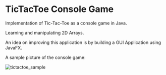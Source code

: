 # TicTacToe Console Game

Implementation of Tic-Tac-Toe as a console game in Java.

Learning and manipulating 2D Arrays.

An idea on improving this application is by building a GUI Application using JavaFX.

A sample picture of the console game:

![tictactoe_sample](https://user-images.githubusercontent.com/93622223/164073117-ede2ab3b-e681-4fe5-9bdd-1f79ec95db03.png)
